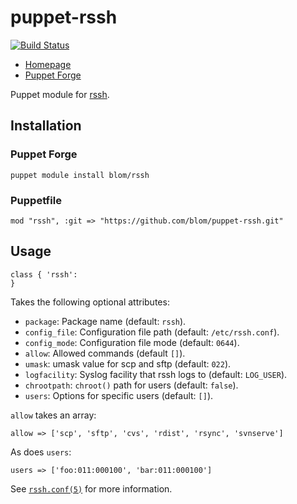 puppet-rssh
===========

[![Build Status](https://travis-ci.org/blom/puppet-rssh.png)](https://travis-ci.org/blom/puppet-rssh)

* [Homepage](https://github.com/blom/puppet-rssh)
* [Puppet Forge](https://forge.puppetlabs.com/blom/rssh)

Puppet module for [rssh][1].

Installation
------------

### Puppet Forge

    puppet module install blom/rssh

### Puppetfile

    mod "rssh", :git => "https://github.com/blom/puppet-rssh.git"

Usage
-----

    class { 'rssh':
    }

Takes the following optional attributes:

* `package`: Package name (default: `rssh`).
* `config_file`: Configuration file path (default: `/etc/rssh.conf`).
* `config_mode`: Configuration file mode (default: `0644`).
* `allow`: Allowed commands (default `[]`).
* `umask`: umask value for scp and sftp (default: `022`).
* `logfacility`: Syslog facility that rssh logs to (default: `LOG_USER`).
* `chrootpath`: `chroot()` path for users (default: `false`).
* `users`: Options for specific users (default: `[]`).

`allow` takes an array:

    allow => ['scp', 'sftp', 'cvs', 'rdist', 'rsync', 'svnserve']

As does `users`:

    users => ['foo:011:000100', 'bar:011:000100']

See [`rssh.conf(5)`][2] for more information.

[1]: http://www.pizzashack.org/rssh/
[2]: http://manpages.ubuntu.com/manpages/en/man5/rssh.conf.5.html
